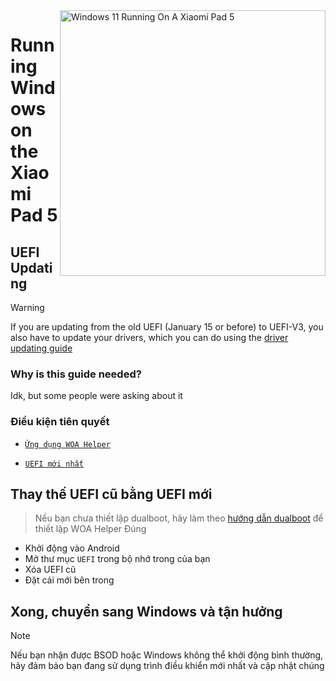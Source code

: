<img align="right" src="https://raw.githubusercontent.com/erdilS/Port-Windows-11-Xiaomi-Pad-5/main/nabu.png" width="425" alt="Windows 11 Running On A Xiaomi Pad 5">

# Running Windows on the Xiaomi Pad 5

## UEFI Updating
> [!Warning]
> If you are updating from the old UEFI (January 15 or before) to UEFI-V3, you also have to update your drivers, which you can do using the [driver updating guide](update-en.md)

### Why is this guide needed?

Idk, but some people were asking about it 

### Điều kiện tiên quyết
- [```Ứng dụng WOA Helper```](https://github.com/erdilS/Port-Windows-11-Xiaomi-Pad-5/releases/download/dualboot/woahelper.apk)
  
- [```UEFI mới nhất```](https://github.com/erdilS/Port-Windows-11-Xiaomi-Pad-5/releases/download/UEFI/uefi-v3.img)

## Thay thế UEFI cũ bằng UEFI mới
> Nếu bạn chưa thiết lập dualboot, hãy làm theo [hướng dẫn dualboot](/guide/Vietnamese/dualboot-vi.md) để thiết lập WOA Helper Đúng
- Khởi động vào Android
- Mở thư mục `UEFI` trong bộ nhớ trong của bạn
- Xóa UEFI cũ
- Đặt cái mới bên trong

## Xong, chuyển sang Windows và tận hưởng 

> [!NOTE]
>  Nếu bạn nhận được BSOD hoặc Windows không thể khởi động bình thường, hãy đảm bảo bạn đang sử dụng trình điều khiển mới nhất và cập nhật chúng 

